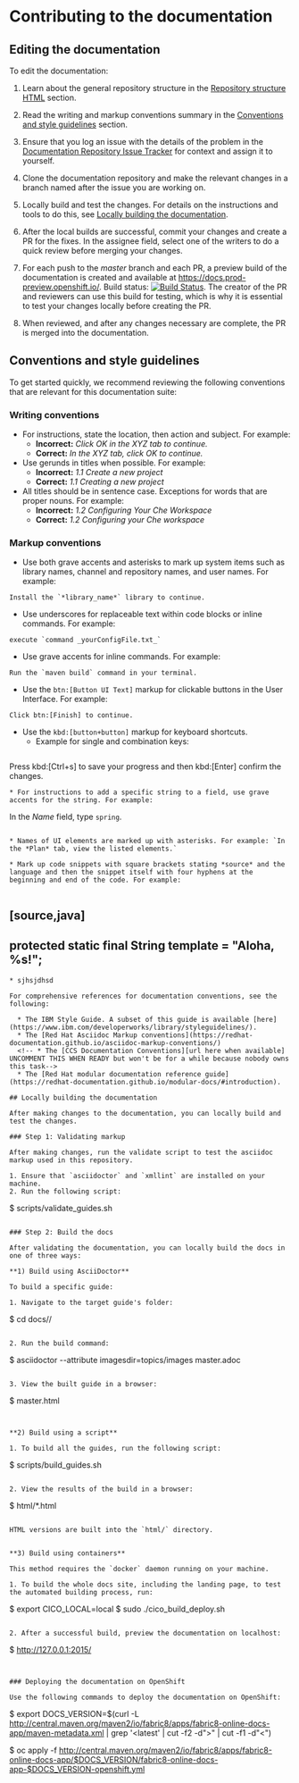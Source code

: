 # Contributing to the documentation

## Editing the documentation

To edit the documentation:

1. Learn about the general repository structure in the [Repository structure HTML](./README.md#repository-structure) section.

2. Read the writing and markup conventions summary in the [Conventions and style guidelines](#conventions-and-style-guidelines) section.

3. Ensure that you log an issue with the details of the problem in the [Documentation Repository Issue Tracker](https://github.com/fabric8io/fabric8-online-docs/issues) for context and assign it to yourself.

4. Clone the documentation repository and make the relevant changes in a branch named after the issue you are working on.

5. Locally build and test the changes. For details on the instructions and tools to do this, see [Locally building the documentation](#locally-building-the-documentation).

6. After the local builds are successful, commit your changes and create a PR for the fixes. In the assignee field, select one of the writers to do a quick review before merging your changes. 

7. For each push to the *master* branch and each PR, a preview build of the documentation is created and available at https://docs.prod-preview.openshift.io/. Build status: [![Build Status](https://ci.centos.org/view/Devtools/job/devtools-fabric8-online-docs-build-master/badge/icon)](https://ci.centos.org/view/Devtools/job/devtools-fabric8-online-docs-build-master/). The creator of the PR and reviewers can use this build for testing, which is why it is essential to test your changes locally before creating the PR.

8. When reviewed, and after any changes necessary are complete, the PR is merged into the documentation.


## Conventions and style guidelines

To get started quickly, we recommend reviewing the following conventions that are relevant for this documentation suite:

### Writing conventions

* For instructions, state the location, then action and subject. For example:
  * **Incorrect:** *Click OK in the XYZ tab to continue.*
  * **Correct:** *In the XYZ tab, click OK to continue.*
* Use gerunds in titles when possible. For example:
  * **Incorrect:** *1.1 Create a new project*
  * **Correct:** *1.1 Creating a new project*
* All titles should be in sentence case. Exceptions for words that are proper nouns. For example:
  * **Incorrect:** *1.2 Configuring Your Che Workspace*
  * **Correct:** *1.2 Configuring your Che workspace*
  
### Markup conventions 

* Use both grave accents and asterisks to mark up system items such as library names, channel and repository names, and user names. For example:
```
Install the `*library_name*` library to continue.
```
* Use underscores for replaceable text within code blocks or inline commands. For example:
```
execute `command _yourConfigFile.txt_`
```
* Use grave accents for inline commands. For example: 
```
Run the `maven build` command in your terminal.
```
* Use the `btn:[Button UI Text]` markup for clickable buttons in the User Interface. For example:
```
Click btn:[Finish] to continue.
```
* Use the `kbd:[button+button]` markup for keyboard shortcuts.
  * Example for single and combination keys: 
  ```
Press kbd:[Ctrl+s] to save your progress and then kbd:[Enter] confirm the changes.
  ```
* For instructions to add a specific string to a field, use grave accents for the string. For example:
```
In the *Name* field, type `spring`.
```

* Names of UI elements are marked up with asterisks. For example: `In the *Plan* tab, view the listed elements.` 

* Mark up code snippets with square brackets stating *source* and the language and then the snippet itself with four hyphens at the beginning and end of the code. For example:
  
```
[source,java]
----
  protected static final String template = "Aloha, %s!";
----
```
* sjhsjdhsd

For comprehensive references for documentation conventions, see the following:

  * The IBM Style Guide. A subset of this guide is available [here](https://www.ibm.com/developerworks/library/styleguidelines/).
  * The [Red Hat Asciidoc Markup conventions](https://redhat-documentation.github.io/asciidoc-markup-conventions/)
  <!-- * The [CCS Documentation Conventions][url here when available] UNCOMMENT THIS WHEN READY but won't be for a while because nobody owns this task-->
  * The [Red Hat modular documentation reference guide](https://redhat-documentation.github.io/modular-docs/#introduction).

## Locally building the documentation

After making changes to the documentation, you can locally build and test the changes. 

### Step 1: Validating markup

After making changes, run the validate script to test the asciidoc markup used in this repository. 

1. Ensure that `asciidoctor` and `xmllint` are installed on your machine.
2. Run the following script:
```
$ scripts/validate_guides.sh
```

### Step 2: Build the docs

After validating the documentation, you can locally build the docs in one of three ways:

**1) Build using AsciiDoctor**

To build a specific guide:

1. Navigate to the target guide's folder:
```
$ cd docs/<guide>/
```

2. Run the build command:
```
$ asciidoctor --attribute imagesdir=topics/images master.adoc
```

3. View the built guide in a browser:
``` 
$ <www-browser-of-choice> master.html
```


**2) Build using a script**

1. To build all the guides, run the following script:
```
$ scripts/build_guides.sh
```

2. View the results of the build in a browser:
```
$ <www-browser-of-choice> html/*.html
```

HTML versions are built into the `html/` directory.


**3) Build using containers**

This method requires the `docker` daemon running on your machine. 

1. To build the whole docs site, including the landing page, to test the automated building process, run:
```
$ export CICO_LOCAL=local
$ sudo ./cico_build_deploy.sh
```

2. After a successful build, preview the documentation on localhost:
```
$ <www-browser-of-choice> http://127.0.0.1:2015/
```


### Deploying the documentation on OpenShift

Use the following commands to deploy the documentation on OpenShift:
```
$ export DOCS_VERSION=$(curl -L http://central.maven.org/maven2/io/fabric8/apps/fabric8-online-docs-app/maven-metadata.xml | grep '<latest' | cut -f2 -d">" | cut -f1 -d"<")

$ oc apply -f http://central.maven.org/maven2/io/fabric8/apps/fabric8-online-docs-app/$DOCS_VERSION/fabric8-online-docs-app-$DOCS_VERSION-openshift.yml
```
